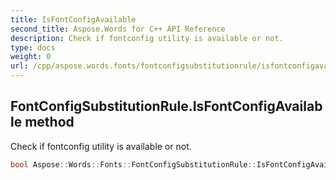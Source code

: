 ```yaml
---
title: IsFontConfigAvailable
second_title: Aspose.Words for C++ API Reference
description: Check if fontconfig utility is available or not. 
type: docs
weight: 0
url: /cpp/aspose.words.fonts/fontconfigsubstitutionrule/isfontconfigavailable/
---
```

## FontConfigSubstitutionRule.IsFontConfigAvailable method


Check if fontconfig utility is available or not.

```cpp
bool Aspose::Words::Fonts::FontConfigSubstitutionRule::IsFontConfigAvailable()
```

